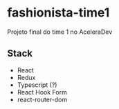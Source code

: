 # fashionista-time1
Projeto final do time 1 no AceleraDev

## Stack
- React
- Redux
- Typescript (?)
- React Hook Form
- react-router-dom
